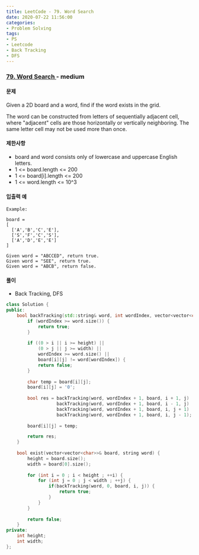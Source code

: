 ```yaml
---
title: LeetCode - 79. Word Search
date: 2020-07-22 11:56:00
categories:
- Problem Solving
tags:
- PS
- Leetcode
- Back Tracking
- DFS
---
```


### [ 79. Word Search ](https://leetcode.com/problems/reverse-words-in-a-string-iii/) - medium

#### 문제

Given a 2D board and a word, find if the word exists in the grid.

The word can be constructed from letters of sequentially adjacent cell, where "adjacent" cells are those horizontally or vertically neighboring. The same letter cell may not be used more than once.

#### 제한사항
 - board and word consists only of lowercase and uppercase English letters.
 - 1 <= board.length <= 200
 - 1 <= board[i].length <= 200
 - 1 <= word.length <= 10^3

#### 입출력 예

```
Example:

board =
[
  ['A','B','C','E'],
  ['S','F','C','S'],
  ['A','D','E','E']
]

Given word = "ABCCED", return true.
Given word = "SEE", return true.
Given word = "ABCB", return false.
```

#### 풀이
 - Back Tracking, DFS

```cpp
class Solution {
public:
    bool backTracking(std::string& word, int wordIndex, vector<vector<char>>& board, int i, int j) {
        if (wordIndex >= word.size()) {
            return true;
        }
        
        if ((0 > i || i >= height) ||
            (0 > j || j >= width) ||
            wordIndex >= word.size() ||
            board[i][j] != word[wordIndex]) {
            return false;
        }
        
        char temp = board[i][j];
        board[i][j] = '0';
            
        bool res = backTracking(word, wordIndex + 1, board, i + 1, j) ||
                   backTracking(word, wordIndex + 1, board, i - 1, j) ||
                   backTracking(word, wordIndex + 1, board, i, j + 1) ||
                   backTracking(word, wordIndex + 1, board, i, j - 1);
    
        board[i][j] = temp;

        return res;
    }
    
    bool exist(vector<vector<char>>& board, string word) {
        height = board.size();
        width = board[0].size();
        
        for (int i = 0 ; i < height ; ++i) {
            for (int j = 0 ; j < width ; ++j) {                
                if(backTracking(word, 0, board, i, j)) {
                    return true;
                }
            }
        }
        
        return false;
    }
private:
    int height;
    int width;
};
```
